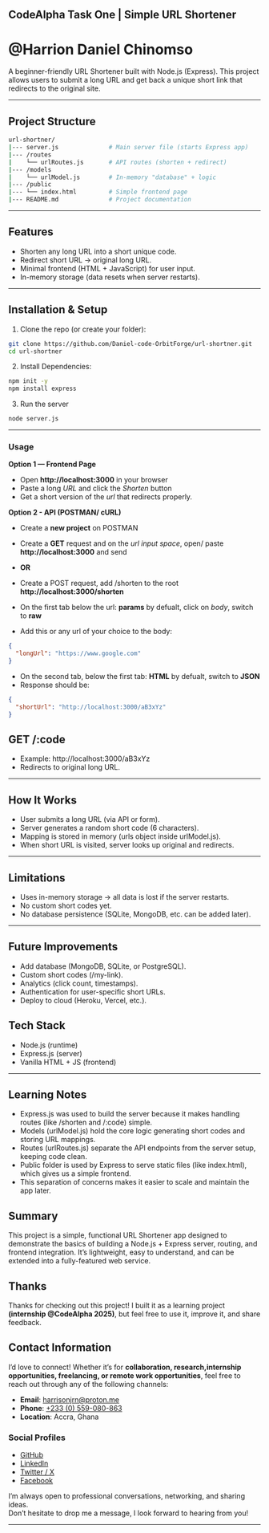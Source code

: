 ## CodeAlpha Task One | Simple URL Shortener
# @Harrion Daniel Chinomso

A beginner-friendly URL Shortener built with Node.js (Express).
This project allows users to submit a long URL and get back a unique short link that redirects to the original site.

---

## Project Structure

```bash
url-shortner/
|--- server.js              # Main server file (starts Express app)
|--- /routes
|    └── urlRoutes.js       # API routes (shorten + redirect)
|--- /models
|    └── urlModel.js        # In-memory "database" + logic
|--- /public
|--- └── index.html         # Simple frontend page
|--- README.md              # Project documentation
```

---

## Features
- Shorten any long URL into a short unique code.
- Redirect short URL → original long URL.
- Minimal frontend (HTML + JavaScript) for user input.
- In-memory storage (data resets when server restarts).

---

## Installation & Setup

1. Clone the repo (or create your folder):
```bash
git clone https://github.com/Daniel-code-OrbitForge/url-shortner.git
cd url-shortner
```

2. Install Dependencies:
```bash
npm init -y
npm install express
```

3. Run the server
```bash
node server.js
```

---

###  Usage
**Option 1 — Frontend Page**

- Open **http://localhost:3000** in your browser
- Paste a long *URL* and click the *Shorten* button
- Get a short version of the *url* that redirects properly.

**Option 2 - API (POSTMAN/ cURL)**
- Create a **new project** on POSTMAN
- Create a **GET** request and on the *url input space*, open/ paste **http://localhost:3000** and send

- **OR**

- Create a POST request, add /shorten to the root **http://localhost:3000/shorten**
- On the first tab below the url: **params** by defualt, click on *body*, switch to **raw**
- Add this or any url of your choice to the body:

```json
{
  "longUrl": "https://www.google.com"
}
```

- On the second tab, below the first tab: **HTML** by defualt, switch to **JSON**
- Response should be:

```json
{
  "shortUrl": "http://localhost:3000/aB3xYz"
}
```

## GET /:code
- Example: http://localhost:3000/aB3xYz
- Redirects to original long URL.

---

## How It Works

- User submits a long URL (via API or form).
- Server generates a random short code (6 characters).
- Mapping is stored in memory (urls object inside urlModel.js).
- When short URL is visited, server looks up original and redirects.

---

## Limitations

- Uses in-memory storage → all data is lost if the server restarts.
- No custom short codes yet.
- No database persistence (SQLite, MongoDB, etc. can be added later).

---

## Future Improvements

- Add database (MongoDB, SQLite, or PostgreSQL).
- Custom short codes (/my-link).
- Analytics (click count, timestamps).
- Authentication for user-specific short URLs.
- Deploy to cloud (Heroku, Vercel, etc.).

## Tech Stack

- Node.js (runtime)
- Express.js (server)
- Vanilla HTML + JS (frontend)

---

## Learning Notes

- Express.js was used to build the server because it makes handling routes (like /shorten and /:code) simple.
- Models (urlModel.js) hold the core logic generating short codes and storing URL mappings.
- Routes (urlRoutes.js) separate the API endpoints from the server setup, keeping code clean.
- Public folder is used by Express to serve static files (like index.html), which gives us a simple frontend.
- This separation of concerns makes it easier to scale and maintain the app later.

## Summary

This project is a simple, functional URL Shortener app designed to demonstrate the basics of building a Node.js + Express server, routing, and frontend integration.
It’s lightweight, easy to understand, and can be extended into a fully-featured web service.

## Thanks

Thanks for checking out this project! 
I built it as a learning project **(internship @CodeAlpha 2025)**, but feel free to use it, improve it, and share feedback.

## Contact Information

I’d love to connect! Whether it’s for **collaboration, research,internship opportunities, freelancing, or remote work opportunities**, feel free to reach out through any of the following channels:

- **Email**: [harrisonjrn@proton.me](mailto:harrisonjrn@proton.me)  
- **Phone**: [+233 (0) 559-080-863](tel:+233559080863)  
- **Location**: Accra, Ghana  

### Social Profiles
- [GitHub](https://github.com/Daniel-code-OrbitForge)  
- [LinkedIn](https://www.linkedin.com/in/harrison-daniel-36bb84378)  
- [Twitter / X](https://x.com/DanielH62532053)  
- [Facebook](https://www.facebook.com/Harrison.c.daniel)  

I’m always open to professional conversations, networking, and sharing ideas.  
Don’t hesitate to drop me a message, I look forward to hearing from you!

---